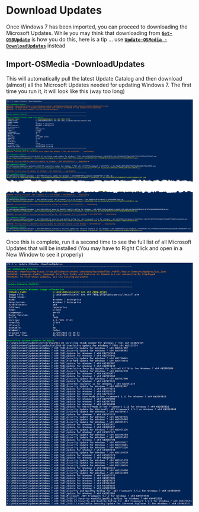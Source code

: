 # Download Updates

Once Windows 7 has been imported, you can proceed to downloading the Microsoft Updates.  While you may think that downloading from [**`Get-OSBUpdate`**](../../functions/updates/get-osbupdate.md) is how you do this, here is a tip ... use [**`Update-OSMedia -DownloadUpdates`**](../../functions/osmedia/update-osmedia/#update-osmedia-downloadupdates) instead

## Import-OSMedia -DownloadUpdates

This will automatically pull the latest Update Catalog and then download \(almost\) all the Microsoft Updates needed for updating Windows 7.  The first time you run it, it will look like this \(way too long\)

![](../../../../.gitbook/assets/2019-01-01_18-51-43.png)

Once this is complete, run it a second time to see the full list of all Microsoft Updates that will be installed \(You may have to Right Click and open in a New Window to see it properly\)

![](../../../../.gitbook/assets/2019-01-01_19-08-14.png)


